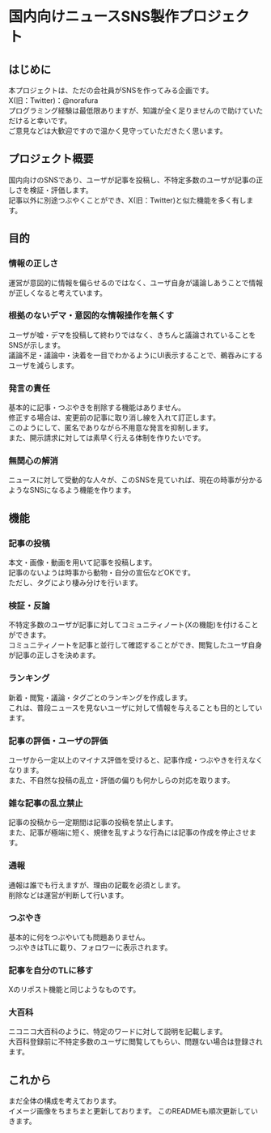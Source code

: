# 国内向けニュースSNS製作プロジェクト

## はじめに
本プロジェクトは、ただの会社員がSNSを作ってみる企画です。  
X(旧：Twitter)：@norafura  
プログラミング経験は最低限ありますが、知識が全く足りませんので助けていただけると幸いです。  
ご意見などは大歓迎ですので温かく見守っていただきたく思います。  

## プロジェクト概要
国内向けのSNSであり、ユーザが記事を投稿し、不特定多数のユーザが記事の正しさを検証・評価します。  
記事以外に別途つぶやくことができ、X(旧：Twitter)と似た機能を多く有します。   

## 目的
### 情報の正しさ
運営が意図的に情報を偏らせるのではなく、ユーザ自身が議論しあうことで情報が正しくなると考えています。  

### 根拠のないデマ・意図的な情報操作を無くす
ユーザが嘘・デマを投稿して終わりではなく、きちんと議論されていることをSNSが示します。  
議論不足・議論中・決着を一目でわかるようにUI表示することで、鵜吞みにするユーザを減らします。  

### 発言の責任
基本的に記事・つぶやきを削除する機能はありません。  
修正する場合は、変更前の記事に取り消し線を入れて訂正します。  
このようにして、匿名でありながら不用意な発言を抑制します。  
また、開示請求に対しては素早く行える体制を作りたいです。  

### 無関心の解消
ニュースに対して受動的な人々が、このSNSを見ていれば、現在の時事が分かるようなSNSになるよう機能を作ります。

## 機能
### 記事の投稿
本文・画像・動画を用いて記事を投稿します。  
記事のないようは時事から動物・自分の宣伝などOKです。  
ただし、タグにより棲み分けを行います。  

### 検証・反論
不特定多数のユーザが記事に対してコミュニティノート(Xの機能)を付けることができます。  
コミュニティノートを記事と並行して確認することができ、閲覧したユーザ自身が記事の正しさを決めます。  

### ランキング
新着・閲覧・議論・タグごとのランキングを作成します。  
これは、普段ニュースを見ないユーザに対して情報を与えることも目的としています。  

### 記事の評価・ユーザの評価
ユーザから一定以上のマイナス評価を受けると、記事作成・つぶやきを行えなくなります。  
また、不自然な投稿の乱立・評価の偏りも何かしらの対応を取ります。  

### 雑な記事の乱立禁止
記事の投稿から一定期間は記事の投稿を禁止します。  
また、記事が極端に短く、規律を乱すような行為には記事の作成を停止させます。  

### 通報
通報は誰でも行えますが、理由の記載を必須とします。  
削除などは運営が判断して行います。  

### つぶやき
基本的に何をつぶやいても問題ありません。  
つぶやきはTLに載り、フォロワーに表示されます。  

### 記事を自分のTLに移す
Xのリポスト機能と同じようなものです。  

### 大百科
ニコニコ大百科のように、特定のワードに対して説明を記載します。  
大百科登録前に不特定多数のユーザに閲覧してもらい、問題ない場合は登録されます。  

## これから
まだ全体の構成を考えております。  
イメージ画像をちまちまと更新しております。
このREADMEも順次更新していきます。  
